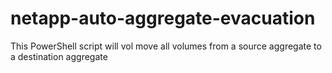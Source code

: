 # netapp-auto-aggregate-evacuation
This PowerShell script will vol move all volumes from a source aggregate to a destination aggregate
